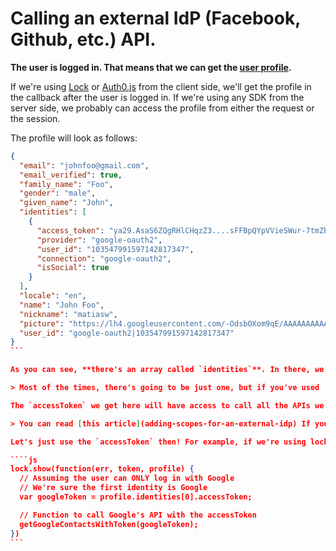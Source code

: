 # Calling an external IdP (Facebook, Github, etc.) API.

**The user is logged in. That means that we can get the [user profile](https://docs.auth0.com/user-profile).**

If we're using [Lock](https://github.com/auth0/Lock) or [Auth0.js](https://github.com/auth0/Auth0.js) from the client side, we'll get the profile in the callback after the user is logged in. 
If we're using any SDK from the server side, we probably can access the profile from either the request or the session.

The profile will look as follows: 

````json
{
  "email": "johnfoo@gmail.com",
  "email_verified": true,
  "family_name": "Foo",
  "gender": "male",
  "given_name": "John",
  "identities": [
    {
      "access_token": "ya29.AsaS6ZQgRHlCHqzZ3....sFFBpQYpVVieSWur-7tmZbzEtwMkA",
      "provider": "google-oauth2",
      "user_id": "103547991597142817347",
      "connection": "google-oauth2",
      "isSocial": true
    }
  ],
  "locale": "en",
  "name": "John Foo",
  "nickname": "matiasw",
  "picture": "https://lh4.googleusercontent.com/-OdsbOXom9qE/AAAAAAAAAAI/AAAAAAAAADU/_j8SzYTOJ4I/photo.jpg",
  "user_id": "google-oauth2|103547991597142817347"
}
```

As you can see, **there's an array called `identities`**. In there, we'll get **the `accessToken`** of the different Identity Providers the user has used to log in. 

> Most of the times, there's going to be just one, but if you've used [account linking feature](https://docs.auth0.com/link-accounts) there might be more than one.

The `accessToken` we get here will have access to call all the APIs we've specified we need in Auth0 dashboard. 

> You can read [this article](adding-scopes-for-an-external-idp) If you need to add more scopes/permissions to call other APIs. 

Let's just use the `accessToken` then! For example, if we're using lock we can do as follows:

````js
lock.show(function(err, token, profile) {
  // Assuming the user can ONLY log in with Google
  // We're sure the first identity is Google
  var googleToken = profile.identities[0].accessToken;

  // Function to call Google's API with the accessToken
  getGoogleContactsWithToken(googleToken);
})
```
